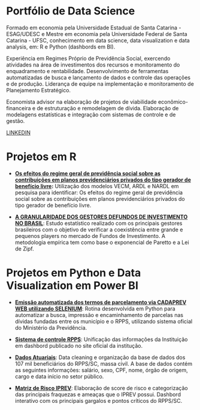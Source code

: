 # Portfólio de Data Science

Formado em economia pela Universidade Estadual de Santa Catarina - ESAG/UDESC e Mestre em economia pela Universidade Federal de Santa Catarina - UFSC, conhecimento em data science, data visualization e data analysis, em: R e Python (dashbords em BI).

Experiência em Regimes Próprio de Previdência Social, exercendo atividades na área de investimentos dos recursos e monitoramento do enquadramento e rentabilidade. Desenvolvimento de ferramentas automatizadas de busca e lançamento de dados e controle das operações e de produção. Liderança de equipe na implementação e monitoramento de Planejamento Estratégico.

Economista advisor na elaboração de projetos de viabilidade econômico-financeira e de estruturação e remodelagem de dívida. Elaboração de modelagens estatísticas e integração com sistemas de controle e de gestão.


[LINKEDIN](https://www.linkedin.com/in/danielrebhaim/)

# Projetos em R

* **[Os efeitos do regime geral de previdência social sobre as contribuições em planos previdenciários privados do tipo gerador de benefício livre](https://github.com/danielrebhaim/portfolio/tree/main/RGPS):** Utilização dos modelos VECM, ARDL e NARDL em pesquisa para identificar: Os efeitos do regime geral de previdência social sobre as contribuições em planos previdenciários privados do tipo gerador de benefício livre.

* **[A GRANULARIDADE DOS GESTORES DEFUNDOS DE INVESTIMENTO NO BRASIL](https://github.com/danielrebhaim/portfolio/tree/main/Granularidade)**: Estudo estatístico realizado com os principais gestores brasileiros com o objetivo de verificar a coexistência entre grande e pequenos players no mercado de Fundos de Investimento. A metodologia empírica tem como base o exponencial de Paretto e a Lei de Zipf.

# Projetos em Python e Data Visualization em Power BI

* **[Emissão automatizada dos termos de parcelamento via CADAPREV WEB utilizando SELENIUM](https://github.com/danielrebhaim/portfolio/blob/main/APP%20PARCELAMENTO)**: Rotina desenvolvida em Python para automatizar a busca, impressão e encaminhamento de parcelas nas dívidas fundadas entre os município e o RPPS, utilizando sistema oficial do Ministério da Previdência.

* **[Sistema de controle RPPS](https://app.powerbi.com/view?r=eyJrIjoiZDZiODFjMjgtNTJjNy00NmQ5LWJhODAtOWZmMTQ4MzkyYjk1IiwidCI6IjMzMzc0Y2VkLTI2OTItNDYxOS1hMDQwLTgyY2I2YjE1ZDhkYiJ9&pageName=ReportSection)**: Unificação das informações da Instituição em dashbord publicado no site oficial da institução. 

* **[Dados Atuariais](https://app.powerbi.com/view?r=eyJrIjoiZWNlZTdmZjYtYTA5MS00ZmQ5LTljOGQtYjk5ZTdhY2MyMzA5IiwidCI6IjMzMzc0Y2VkLTI2OTItNDYxOS1hMDQwLTgyY2I2YjE1ZDhkYiJ9&pageName=ReportSection)**: Data cleaning e organização da base de dados dos 107 mil beneficiários do RPPS/SC, massa civil. A base de dados contém as seguintes informações: salário, sexo, CPF, nome, órgão de origem, cargo e data início no setor público. 

* **[Matriz de Risco IPREV](https://app.powerbi.com/view?r=eyJrIjoiZGE1N2FiNTYtZDdmMi00NWM4LTk4YTctMWNlN2I1MDMxNzkyIiwidCI6IjMzMzc0Y2VkLTI2OTItNDYxOS1hMDQwLTgyY2I2YjE1ZDhkYiJ9&pageName=ReportSection)**: Elaboração de score de risco e categorização das principais fraquezas e ameaças que o IPREV possui. Dashbord interativo com os principais gargalos e pontos críticos do RPPS/SC.
